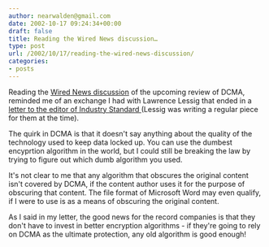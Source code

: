 ```yaml
---
author: nearwalden@gmail.com
date: 2002-10-17 09:24:34+00:00
draft: false
title: Reading the Wired News discussion…
type: post
url: /2002/10/17/reading-the-wired-news-discussion/
categories:
- posts
---
```


Reading the [Wired News discussion](//www.wired.com/news/digiwood/0,1412,55801,00.html') of the upcoming review of DCMA, reminded me of an exchange I had with Lawrence Lessig that ended in a [ letter to the editor of Industry Standard ](//radio.weblogs.com/0111105/stories/2002/10/16/dcmaNotesALetterToIndustry.html') (Lessig was writing a regular piece for them at the time).  

The quirk in DCMA is that it doesn't say anything about the quality of the technology used to keep data locked up.  You can use the dumbest encyprtion algorithm in the world, but I could still be breaking the law by trying to figure out which dumb algorithm you used.  

It's not clear to me that any algorithm that obscures the original content isn't covered by DCMA, if the content author uses it for the purpose of obscuring that content.  The file format of Microsoft Word may even qualify, if I were to use is as a means of obscuring the original content.  

As I said in my letter, the good news for the record companies is that they don't have to invest in better encryption algorithms - if they're going to rely on DCMA as the ultimate protection, any old algorithm is good enough!



